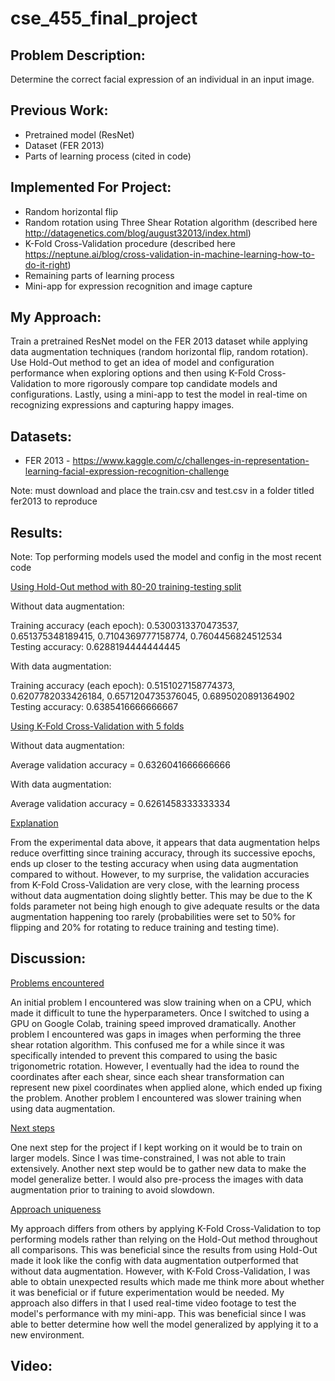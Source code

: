 # cse_455_final_project

Problem Description:
-
Determine the correct facial expression of an individual in an input image.

Previous Work:
-
* Pretrained model (ResNet)
* Dataset (FER 2013)
* Parts of learning process (cited in code)

Implemented For Project:
-
* Random horizontal flip
* Random rotation using Three Shear Rotation algorithm (described here http://datagenetics.com/blog/august32013/index.html)
* K-Fold Cross-Validation procedure (described here https://neptune.ai/blog/cross-validation-in-machine-learning-how-to-do-it-right)
* Remaining parts of learning process
* Mini-app for expression recognition and image capture

My Approach:
-
Train a pretrained ResNet model on the FER 2013 dataset while applying data augmentation techniques (random horizontal flip, random rotation). Use Hold-Out method to get an idea of model and configuration performance when exploring options and then using K-Fold Cross-Validation to more rigorously compare top candidate models and configurations. Lastly, using a mini-app to test the model in real-time on recognizing expressions and capturing happy images.

Datasets:
-
* FER 2013 - https://www.kaggle.com/c/challenges-in-representation-learning-facial-expression-recognition-challenge

Note: must download and place the train.csv and test.csv in a folder titled fer2013 to reproduce

Results:
-
Note: Top performing models used the model and config in the most recent code

<u>Using Hold-Out method with 80-20 training-testing split</u>

Without data augmentation:

Training accuracy (each epoch): 0.5300313370473537, 0.651375348189415, 0.7104369777158774, 0.7604456824512534 </br>
Testing accuracy: 0.6288194444444445

With data augmentation:

Training accuracy (each epoch): 0.5151027158774373, 0.6207782033426184, 0.6571204735376045, 0.6895020891364902 </br>
Testing accuracy: 0.6385416666666667

<u>Using K-Fold Cross-Validation with 5 folds</u>

Without data augmentation:

Average validation accuracy = 0.6326041666666666

With data augmentation:

Average validation accuracy = 0.6261458333333334

<u>Explanation</u>

From the experimental data above, it appears that data augmentation helps reduce overfitting since training accuracy, through its successive epochs, ends up closer to the testing accuracy when using data augmentation compared to without. However, to my surprise, the validation accuracies from K-Fold Cross-Validation are very close, with the learning process without data augmentation doing slightly better. This may be due to the K folds parameter not being high enough to give adequate results or the data augmentation happening too rarely (probabilities were set to 50% for flipping and 20% for rotating to reduce training and testing time).

Discussion:
-

<u>Problems encountered</u>

An initial problem I encountered was slow training when on a CPU, which made it difficult to tune the hyperparameters. Once I switched to using a GPU on Google Colab, training speed improved dramatically. Another problem I encountered was gaps in images when performing the three shear rotation algorithm. This confused me for a while since it was specifically intended to prevent this compared to using the basic trigonometric rotation. However, I eventually had the idea to round the coordinates after each shear, since each shear transformation can represent new pixel coordinates when applied alone, which ended up fixing the problem. Another problem I encountered was slower training when using data augmentation.

<u>Next steps</u>

One next step for the project if I kept working on it would be to train on larger models. Since I was time-constrained, I was not able to train extensively. Another next step would be to gather new data to make the model generalize better. I would also pre-process the images with data augmentation prior to training to avoid slowdown.

<u>Approach uniqueness</u>

My approach differs from others by applying K-Fold Cross-Validation to top performing models rather than relying on the Hold-Out method throughout all comparisons. This was beneficial since the results from using Hold-Out made it look like the config with data augmentation outperformed that without data augmentation. However, with K-Fold Cross-Validation, I was able to obtain unexpected results which made me think more about whether it was beneficial or if future experimentation would be needed. My approach also differs in that I used real-time video footage to test the model's performance with my mini-app. This was beneficial since I was able to better determine how well the model generalized by applying it to a new environment.

Video:
-

